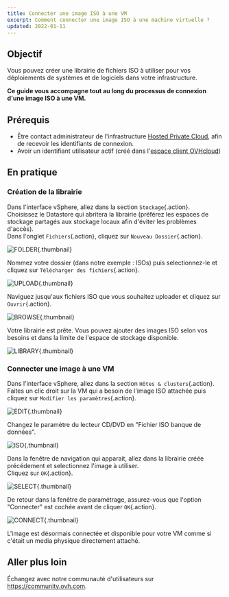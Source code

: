 ```yaml
---
title: Connecter une image ISO à une VM
excerpt: Comment connecter une image ISO à une machine virtuelle ?
updated: 2022-01-11
---
```


## Objectif

Vous pouvez créer une librairie de fichiers ISO à utiliser pour vos déploiements de systèmes et de logiciels dans votre infrastructure.

**Ce guide vous accompagne tout au long du processus de connexion d'une image ISO à une VM.**

## Prérequis

- Être contact administrateur de l'infrastructure [Hosted Private Cloud](https://www.ovhcloud.com/fr/enterprise/products/hosted-private-cloud/), afin de recevoir les identifiants de connexion.
- Avoir un identifiant utilisateur actif (créé dans l'[espace client OVHcloud](https://www.ovh.com/auth/?action=gotomanager&from=https://www.ovh.com/fr/&ovhSubsidiary=fr))

## En pratique

### Création de la librairie

Dans l'interface vSphere, allez dans la section `Stockage`{.action}.<br>
Choisissez le Datastore qui abritera la librairie (préférez les espaces de stockage partagés aux stockage locaux afin d'éviter les problèmes d'accès).<br>
Dans l'onglet `Fichiers`{.action}, cliquez sur `Nouveau Dossier`{.action}.

![FOLDER](en01newfolder.png){.thumbnail}

Nommez votre dossier (dans notre exemple : ISOs) puis selectionnez-le et cliquez sur `Télécharger des fichiers`{.action}.

![UPLOAD](en02upload.png){.thumbnail}

Naviguez jusqu'aux fichiers ISO que vous souhaitez uploader et cliquez sur `Ouvrir`{.action}.

![BROWSE](en03browse.png){.thumbnail}

Votre librairie est prête. Vous pouvez ajouter des images ISO selon vos besoins et dans la limite de l'espace de stockage disponible.

![LIBRARY](en04library.png){.thumbnail}

### Connecter une image à une VM

Dans l'interface vSphere, allez dans la section `Hôtes & clusters`{.action}.<br>
Faites un clic droit sur la VM qui a besoin de l'image ISO attachée puis cliquez sur `Modifier les paramètres`{.action}.<br>

![EDIT](en05edit.png){.thumbnail}

Changez le paramètre du lecteur CD/DVD en "Fichier ISO banque de données".

![ISO](en06dataiso.png){.thumbnail}

Dans la fenêtre de navigation qui apparait, allez dans la librairie créée précédement et selectionnez l'image à utiliser.<br>
Cliquez sur `OK`{.action}.

![SELECT](en07choose.png){.thumbnail}

De retour dans la fenêtre de paramétrage, assurez-vous que l'option "Connecter" est cochée avant de cliquer `OK`{.action}.

![CONNECT](en08connect.png){.thumbnail}

L'image est désormais connectée et disponible pour votre VM comme si c'était un media physique directement attaché.

## Aller plus loin

Échangez avec notre communauté d'utilisateurs sur <https://community.ovh.com>.
